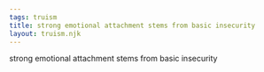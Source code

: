 ```yaml
---
tags: truism
title: strong emotional attachment stems from basic insecurity
layout: truism.njk
---
```


strong emotional attachment stems from basic insecurity
